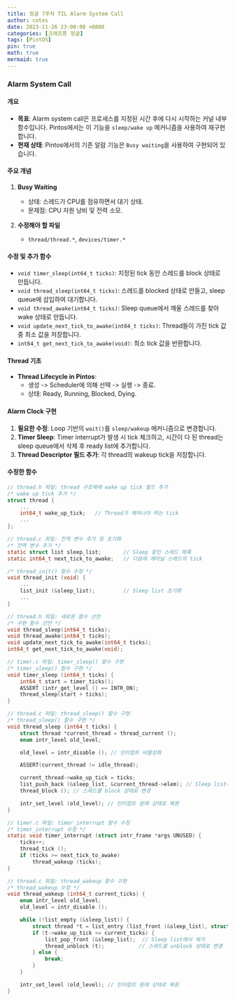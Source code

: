 ```yaml
---
title: 정글 7주차 TIL Alarm System Call
author: cotes
date: 2023-11-26 23:00:00 +0800
categories: [크래프톤 정글]
tags: [PintOS]
pin: true
math: true
mermaid: true
---
```


### Alarm System Call

#### 개요

- **목표**: Alarm system call은 프로세스를 지정된 시간 후에 다시 시작하는 커널 내부 함수입니다. Pintos에서는 이 기능을 `sleep/wake up` 메커니즘을 사용하여 재구현합니다.
- **현재 상태**: Pintos에서의 기존 알람 기능은 `Busy waiting`을 사용하여 구현되어 있습니다.

#### 주요 개념

1. **Busy Waiting**

   - 상태: 스레드가 CPU를 점유하면서 대기 상태.
   - 문제점: CPU 자원 낭비 및 전력 소모.

2. **수정해야 할 파일**
   - `thread/thread.*`, `devices/timer.*`

#### 수정 및 추가 함수

- `void timer_sleep(int64_t ticks)`: 지정된 tick 동안 스레드를 block 상태로 만듭니다.
- `void thread_sleep(int64_t ticks)`: 스레드를 blocked 상태로 만들고, sleep queue에 삽입하여 대기합니다.
- `void thread_awake(int64_t ticks)`: Sleep queue에서 깨울 스레드를 찾아 wake 상태로 만듭니다.
- `void update_next_tick_to_awake(int64_t ticks)`: Thread들이 가진 tick 값 중 최소 값을 저장합니다.
- `int64_t get_next_tick_to_awake(void)`: 최소 tick 값을 반환합니다.

#### Thread 기초

- **Thread Lifecycle in Pintos**:
  - 생성 -> Scheduler에 의해 선택 -> 실행 -> 종료.
  - 상태: Ready, Running, Blocked, Dying.

#### Alarm Clock 구현

1. **필요한 수정**: Loop 기반의 `wait()`를 `sleep/wakeup` 메커니즘으로 변경합니다.
2. **Timer Sleep**: Timer interrupt가 발생 시 tick 체크하고, 시간이 다 된 thread는 sleep queue에서 삭제 후 ready list에 추가합니다.
3. **Thread Descriptor 필드 추가**: 각 thread의 wakeup tick을 저장합니다.

#### 수정한 함수

```c
// thread.h 파일: thread 구조체에 wake up tick 필드 추가
/* wake up tick 추가 */
struct thread {
    ...
    int64_t wake_up_tick;   // Thread가 깨어나야 하는 tick
    ...
};
```

```c
// thread.c 파일: 전역 변수 추가 및 초기화
/* 전역 변수 추가 */
static struct list sleep_list;       // Sleep 중인 스레드 목록
static int64_t next_tick_to_awake;   // 다음에 깨어날 스레드의 tick

/* thread_init() 함수 수정 */
void thread_init (void) {
    ...
    list_init (&sleep_list);         // Sleep list 초기화
    ...
}
```

```c
// thread.h 파일: 새로운 함수 선언
/* 구현 함수 선언 */
void thread_sleep(int64_t ticks);
void thread_awake(int64_t ticks);
void update_next_tick_to_awake(int64_t ticks);
int64_t get_next_tick_to_awake(void);
```

```c
// timer.c 파일: timer_sleep() 함수 구현
/* timer_sleep() 함수 구현 */
void timer_sleep (int64_t ticks) {
    int64_t start = timer_ticks();
    ASSERT (intr_get_level () == INTR_ON);
    thread_sleep(start + ticks);
}
```

```c
// thread.c 파일: thread_sleep() 함수 구현
/* thread_sleep() 함수 구현 */
void thread_sleep (int64_t ticks) {
    struct thread *current_thread = thread_current ();
    enum intr_level old_level;

    old_level = intr_disable (); // 인터럽트 비활성화

    ASSERT(current_thread != idle_thread);

    current_thread->wake_up_tick = ticks;
    list_push_back (&sleep_list, &current_thread->elem); // Sleep list에 추가
    thread_block (); // 스레드를 block 상태로 변경

    intr_set_level (old_level); // 인터럽트 원래 상태로 복원
}
```

```c
// timer.c 파일: timer_interrupt 함수 수정
/* timer_interrupt 수정 */
static void timer_interrupt (struct intr_frame *args UNUSED) {
    ticks++;
    thread_tick ();
    if (ticks >= next_tick_to_awake)
        thread_wakeup (ticks);
}
```

```c
// thread.c 파일: thread_wakeup 함수 구현
/* thread_wakeup 수정 */
void thread_wakeup (int64_t current_ticks) {
    enum intr_level old_level;
    old_level = intr_disable ();

    while (!list_empty (&sleep_list)) {
        struct thread *t = list_entry (list_front (&sleep_list), struct thread, elem);
        if (t->wake_up_tick <= current_ticks) {
            list_pop_front (&sleep_list);  // Sleep list에서 제거
            thread_unblock (t);           // 스레드를 unblock 상태로 변경
        } else {
            break;
        }
    }

    intr_set_level (old_level); // 인터럽트 원래 상태로 복원
}
```
